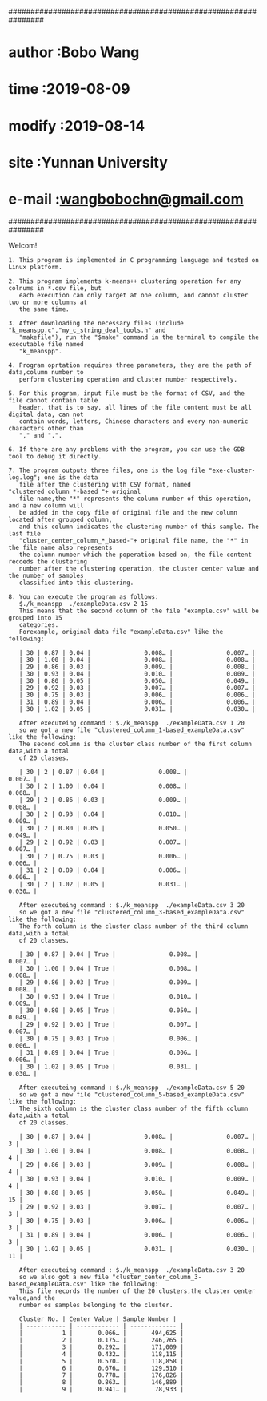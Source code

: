################################################################
#  author   :Bobo Wang                                         #
#  time     :2019-08-09                                        #
#  modify   :2019-08-14                                        #
#  site     :Yunnan University                                 #
#  e-mail   :wangbobochn@gmail.com                             #
################################################################

Welcom!

	1. This program is implemented in C programming language and tested on Linux platform.

	2. This program implements k-means++ clustering operation for any colnums in *.csv file, but
	   each execution can only target at one column, and cannot cluster two or more columns at 
	   the same time.

	3. After downloading the necessary files (include "k_meanspp.c","my_c_string_deal_tools.h" and
	   "makefile"), run the "$make" command in the terminal to compile the executable file named 
	   "k_meanspp".

	4. Program oprtation requires three parameters, they are the path of data,column number to 
	   perform clustering operation and cluster number respectively.
	   
	5. For this program, input file must be the format of CSV, and the file cannot contain table
	   header, that is to say, all lines of the file content must be all digital data, can not
	   contain words, letters, Chinese characters and every non-numeric characters other than
	   "," and ".".

	6. If there are any problems with the program, you can use the GDB tool to debug it directly.

	7. The program outputs three files, one is the log file "exe-cluster-log.log"; one is the data
	   file after the clustering with CSV format, named "clustered_column_*-based_"+ original
	   file name,the "*" represents the column number of this operation, and a new column will 
	   be added in the copy file of original file and the new column located after grouped column,
	   and this column indicates the clustering number of this sample. The last file 
	   "cluster_center_column_*_based-"+ original file name, the "*" in the file name also represents 
	   the column number which the poperation based on, the file content recoeds the clustering 
	   number after the clustering operation, the cluster center value and the number of samples 
	   classified into this clustering.

	8. You can execute the program as follows:
	   $./k_meanspp  ./exampleData.csv 2 15
	   This means that the second column of the file "example.csv" will be grouped into 15 
	   categories.
	   Forexample, original data file "exampleData.csv" like the following:
	   
	   | 30 | 0.87 | 0.04 |               0.008… |               0.007… |
	   | 30 | 1.00 | 0.04 |               0.008… |               0.008… |
	   | 29 | 0.86 | 0.03 |               0.009… |               0.008… |
	   | 30 | 0.93 | 0.04 |               0.010… |               0.009… |
	   | 30 | 0.80 | 0.05 |               0.050… |               0.049… |
	   | 29 | 0.92 | 0.03 |               0.007… |               0.007… |
	   | 30 | 0.75 | 0.03 |               0.006… |               0.006… |
	   | 31 | 0.89 | 0.04 |               0.006… |               0.006… |
	   | 30 | 1.02 | 0.05 |               0.031… |               0.030… |
	   
	   After executeing command : $./k_meanspp  ./exampleData.csv 1 20
	   so we got a new file "clustered_column_1-based_exampleData.csv" like the following:
	   The second column is the cluster class number of the first column data,with a total 
	   of 20 classes.
	   
	   | 30 | 2 | 0.87 | 0.04 |               0.008… |               0.007… |
	   | 30 | 2 | 1.00 | 0.04 |               0.008… |               0.008… |
	   | 29 | 2 | 0.86 | 0.03 |               0.009… |               0.008… |
	   | 30 | 2 | 0.93 | 0.04 |               0.010… |               0.009… |
	   | 30 | 2 | 0.80 | 0.05 |               0.050… |               0.049… |
	   | 29 | 2 | 0.92 | 0.03 |               0.007… |               0.007… |
	   | 30 | 2 | 0.75 | 0.03 |               0.006… |               0.006… |
	   | 31 | 2 | 0.89 | 0.04 |               0.006… |               0.006… |
	   | 30 | 2 | 1.02 | 0.05 |               0.031… |               0.030… |
	   
	   After executeing command : $./k_meanspp  ./exampleData.csv 3 20
	   so we got a new file "clustered_column_3-based_exampleData.csv" like the following:
	   The forth column is the cluster class number of the third column data,with a total 
	   of 20 classes.
	   
	   | 30 | 0.87 | 0.04 | True |               0.008… |               0.007… |
	   | 30 | 1.00 | 0.04 | True |               0.008… |               0.008… |
	   | 29 | 0.86 | 0.03 | True |               0.009… |               0.008… |
	   | 30 | 0.93 | 0.04 | True |               0.010… |               0.009… |
	   | 30 | 0.80 | 0.05 | True |               0.050… |               0.049… |
	   | 29 | 0.92 | 0.03 | True |               0.007… |               0.007… |
	   | 30 | 0.75 | 0.03 | True |               0.006… |               0.006… |
	   | 31 | 0.89 | 0.04 | True |               0.006… |               0.006… |
	   | 30 | 1.02 | 0.05 | True |               0.031… |               0.030… |
	   
	   After executeing command : $./k_meanspp  ./exampleData.csv 5 20
	   so we got a new file "clustered_column_5-based_exampleData.csv" like the following:
	   The sixth column is the cluster class number of the fifth column data,with a total 
	   of 20 classes.
	   
	   | 30 | 0.87 | 0.04 |               0.008… |               0.007… |  3 |
	   | 30 | 1.00 | 0.04 |               0.008… |               0.008… |  4 |
	   | 29 | 0.86 | 0.03 |               0.009… |               0.008… |  4 |
	   | 30 | 0.93 | 0.04 |               0.010… |               0.009… |  4 |
	   | 30 | 0.80 | 0.05 |               0.050… |               0.049… | 15 |
	   | 29 | 0.92 | 0.03 |               0.007… |               0.007… |  3 |
	   | 30 | 0.75 | 0.03 |               0.006… |               0.006… |  3 |
	   | 31 | 0.89 | 0.04 |               0.006… |               0.006… |  3 |
	   | 30 | 1.02 | 0.05 |               0.031… |               0.030… | 11 |
	   
	   After executeing command : $./k_meanspp  ./exampleData.csv 3 20
	   so we also got a new file "cluster_center_column_3-based_exampleData.csv" like the following:
	   This file records the number of the 20 clusters,the cluster center value,and the 
	   number os samples belonging to the cluster.
	   
	   Cluster No. | Center Value | Sample Number |
	   | ----------- | ------------ | ------------- |
	   |           1 |       0.066… |       494,625 |
	   |           2 |       0.175… |       246,765 |
	   |           3 |       0.292… |       171,009 |
	   |           4 |       0.432… |       118,115 |
	   |           5 |       0.570… |       118,858 |
	   |           6 |       0.676… |       129,510 |
	   |           7 |       0.778… |       176,826 |
	   |           8 |       0.863… |       146,889 |
	   |           9 |       0.941… |        78,933 |
